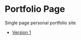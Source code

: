 # Portfolio Page
Single page personal portfolio site 


+ [Version 1](https://AynsleyLongridge.github.io/personal-portfolio/index.html)
